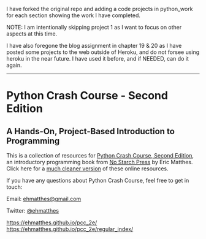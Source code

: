 I have forked the original repo and adding a code projects in python_work for each section showing the work I have completed.

NOTE: I am intentionally skipping project 1 as I want to focus on other aspects at this time.

I have also foregone the blog assignment in chapter 19 & 20 as I have posted some projects to the web outside of Heroku, and do not forsee using heroku in the near future. I have used it before, and if NEEDED, can do it again. 

----------

Python Crash Course - Second Edition
===

A Hands-On, Project-Based Introduction to Programming
---

This is a collection of resources for [Python Crash Course, Second Edition](http://www.nostarch.com/pythoncrashcourse/), an introductory programming book from [No Starch Press](http://www.nostarch.com) by Eric Matthes. Click here for a [much cleaner version](https://ehmatthes.github.io/pcc_2e/) of these online resources.

If you have any questions about Python Crash Course, feel free to get in touch:

Email: ehmatthes@gmail.com

Twitter: [@ehmatthes](http://twitter.com/ehmatthes/)



https://ehmatthes.github.io/pcc_2e/
https://ehmatthes.github.io/pcc_2e/regular_index/
